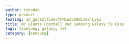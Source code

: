 ```yaml
---
author: tokodab
type: product
featimg: 1d_gdJ6Zlfid6cYhM1W2vQ8WII9STLyE3
title: NY Giants Football Red Samsung Galaxy S9 Case
tags: [samsung, galaxy, s9]
category: [samsung]
---
```

